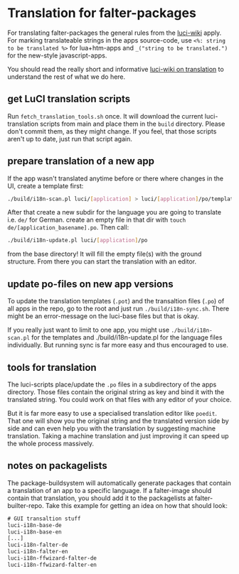 # Translation for falter-packages

For translating falter-packages the general rules from the [luci-wiki](https://github.com/openwrt/luci/wiki/i18n)
apply. For marking translateable strings in the apps source-code, use
`<%: string to be translated %>` for lua+htm-apps and `_("string to be translated.")`
for the new-style javascript-apps.

You should read the really short and informative [luci-wiki on translation](https://github.com/openwrt/luci/wiki/i18n)
to understand the rest of what we do here.

## get LuCI translation scripts

Run `fetch_translation_tools.sh` once. It will download the current luci-translation scripts from main and place them in the `build` directory. Please don't commit them, as they might change. If you feel, that those scripts aren't up to date, just run that script again.

## prepare translation of a new app

If the app wasn't translated anytime before or there where changes in the UI, create a template first:

```sh
./build/i18n-scan.pl luci/[application] > luci/[application]/po/templates/[application_basename].pot
```

After that create a new subdir for the language you are going to translate i.e. `de/` for German. create an empty file in that dir with `touch de/[application_basename].po`. Then call:

```sh
./build/i18n-update.pl luci/[application]/po
```

from the base directory! It will fill the empty file(s) with the ground structure. From there you can start the translation with an editor.

## update po-files on new app versions

To update the translation templates (`.pot`) and the transaltion files (`.po`) of all apps in the repo, go to the root and just run `./build/i18n-sync.sh`. There might be an error-message on the luci-base files but that is okay.

If you really just want to limit to one app, you might use `./build/i18n-scan.pl` for the templates and ./build/i18n-update.pl for the language files individually. But running sync is far more easy and thus encouraged to use.

## tools for translation

The luci-scripts place/update the `.po` files in a subdirectory of the apps directory. Those files contain the original string as key and bind it with the translated string. You could work on that files with any editor of your choice.

But it is far more easy to use a specialised translation editor like `poedit`. That one will show you the original string and the translated version side by side and can even help you with the translation by suggesting machine translation. Taking a machine translation and just improving it can speed up the whole process massively.

## notes on packagelists

The package-buildsystem will automatically generate packages that contain a translation of an app to a specific language. If a falter-image should contain that translation, you should add it to the packagelists at falter-builter-repo. Take this example for getting an idea on how that should look:

```txt
# GUI transaltion stuff
luci-i18n-base-de
luci-i18n-base-en
[...]
luci-i18n-falter-de
luci-i18n-falter-en
luci-i18n-ffwizard-falter-de
luci-i18n-ffwizard-falter-en
```

